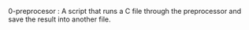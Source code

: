 0-preprocesor : A script that runs a C file through the preprocessor and save the result into another file. 
